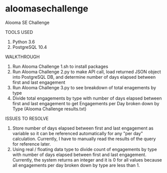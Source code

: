 # aloomasechallenge
Alooma SE Challenge

TOOLS USED
1. Python 3.6
2. PostgreSQL 10.4

WALKTHROUGH
1. Run Alooma Challenge 1.sh to install packages
2. Run Alooma Challenge 2.py to make API call, load returned JSON object into PostgreSQL DB, and determine number of days elapsed between first and last engagement
3. Run Alooma Challenge 3.py to see breakdown of total enagements by type
4. Divide total engagements by type with number of days elapsed between first and last engagement to get Engagements per Day broken down by Type (Alooma Challenge results.txt) 

ISSUES TO RESOLVE
1. Store number of days elapsed between first and last engagement as variable so it can be referenced automatically for any "per day" calculation. Currently, I have to manually read the results of the query for reference later.
2. Using real / floating data type to divide count of engagements by type with number of days elapsed between first and last engagement. Currently, the system returns an integer and it is 0 for all values because all engagements per day broken down by type are less than 1.
